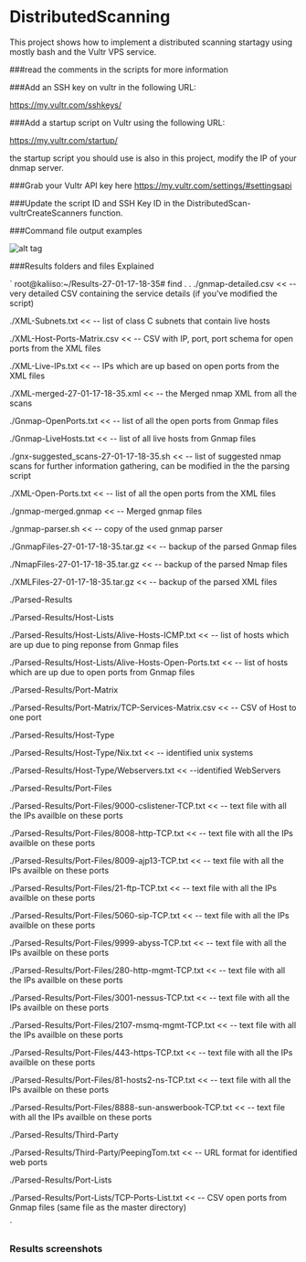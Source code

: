 # DistributedScanning
This project shows how to implement a distributed scanning startagy using mostly bash and the Vultr VPS service. 

###read the comments in the scripts for more information 

###Add an SSH key on vultr in the following URL:

https://my.vultr.com/sshkeys/

###Add a startup script on Vultr using the following URL:

https://my.vultr.com/startup/

the startup script you should use is also in this project, modify the IP of your dnmap server.


###Grab your Vultr API key here 
https://my.vultr.com/settings/#settingsapi


###Update the script ID and SSH Key ID in the DistributedScan-vultrCreateScanners function.



###Command file output examples

![alt tag](https://i.imgur.com/08NcOsL.png)


###Results folders and files Explained 

`
root@kaliiso:~/Results-27-01-17-18-35# find .
.
./gnmap-detailed.csv << -- very detailed CSV containing the service details (if you've modified the script) 

./XML-Subnets.txt << -- list of class C subnets that contain live hosts 

./XML-Host-Ports-Matrix.csv << -- CSV with IP, port, port schema for open ports from the XML files 

./XML-Live-IPs.txt << -- IPs which are up based on open ports from the XML files  


./XML-merged-27-01-17-18-35.xml << -- the Merged nmap XML from all the scans 

./Gnmap-OpenPorts.txt << -- list of all the open ports from Gnmap files 

./Gnmap-LiveHosts.txt << -- list of all live hosts from Gnmap files 

./gnx-suggested_scans-27-01-17-18-35.sh << -- list of suggested nmap scans for further information gathering, can be modified in the the 
parsing script 

./XML-Open-Ports.txt << --  list of all the open ports from the XML files

./gnmap-merged.gnmap << -- Merged gnmap files 

./gnmap-parser.sh << -- copy of the used gnmap parser

./GnmapFiles-27-01-17-18-35.tar.gz << -- backup of the parsed Gnmap files 

./NmapFiles-27-01-17-18-35.tar.gz << -- backup of the parsed Nmap files 

./XMLFiles-27-01-17-18-35.tar.gz << -- backup of the parsed XML files 

./Parsed-Results

./Parsed-Results/Host-Lists 

./Parsed-Results/Host-Lists/Alive-Hosts-ICMP.txt << -- list of hosts which are up due to ping reponse from Gnmap files 

./Parsed-Results/Host-Lists/Alive-Hosts-Open-Ports.txt << -- list of hosts which are up due to open ports from Gnmap files 

./Parsed-Results/Port-Matrix

./Parsed-Results/Port-Matrix/TCP-Services-Matrix.csv << -- CSV of Host to one port 


./Parsed-Results/Host-Type

./Parsed-Results/Host-Type/Nix.txt << -- identified unix systems 

./Parsed-Results/Host-Type/Webservers.txt << --identified WebServers

./Parsed-Results/Port-Files

./Parsed-Results/Port-Files/9000-cslistener-TCP.txt << -- text file with all the IPs availble on these ports

./Parsed-Results/Port-Files/8008-http-TCP.txt << -- text file with all the IPs availble on these ports 

./Parsed-Results/Port-Files/8009-ajp13-TCP.txt << -- text file with all the IPs availble on these ports 

./Parsed-Results/Port-Files/21-ftp-TCP.txt << -- text file with all the IPs availble on these ports 

./Parsed-Results/Port-Files/5060-sip-TCP.txt << -- text file with all the IPs availble on these ports 

./Parsed-Results/Port-Files/9999-abyss-TCP.txt << -- text file with all the IPs availble on these ports

./Parsed-Results/Port-Files/280-http-mgmt-TCP.txt << -- text file with all the IPs availble on these ports

./Parsed-Results/Port-Files/3001-nessus-TCP.txt << -- text file with all the IPs availble on these ports

./Parsed-Results/Port-Files/2107-msmq-mgmt-TCP.txt << -- text file with all the IPs availble on these ports

./Parsed-Results/Port-Files/443-https-TCP.txt << -- text file with all the IPs availble on these ports 

./Parsed-Results/Port-Files/81-hosts2-ns-TCP.txt << -- text file with all the IPs availble on these ports

./Parsed-Results/Port-Files/8888-sun-answerbook-TCP.txt << -- text file with all the IPs availble on these ports 

./Parsed-Results/Third-Party

./Parsed-Results/Third-Party/PeepingTom.txt << -- URL format for identified web ports 

./Parsed-Results/Port-Lists

./Parsed-Results/Port-Lists/TCP-Ports-List.txt << -- CSV open ports from Gnmap files (same file as the master directory) 

`

### Results screenshots



